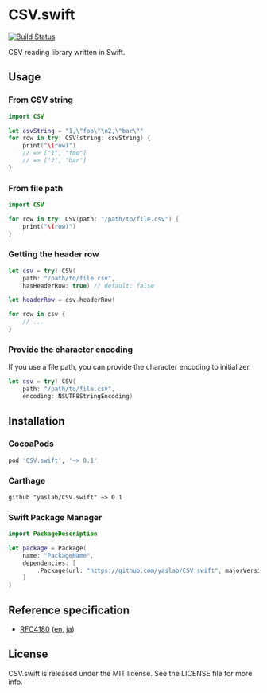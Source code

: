 # CSV.swift

[![Build Status](https://travis-ci.org/yaslab/CSV.swift.svg?branch=master)](https://travis-ci.org/yaslab/CSV.swift)

CSV reading library written in Swift.

## Usage

### From CSV string

```swift
import CSV

let csvString = "1,\"foo\"\n2,\"bar\""
for row in try! CSV(string: csvString) {
    print("\(row)")
    // => ["1", "foo"]
    // => ["2", "bar"]
}
```

### From file path

```swift
import CSV

for row in try! CSV(path: "/path/to/file.csv") {
    print("\(row)")
}
```

### Getting the header row

```swift
let csv = try! CSV(
    path: "/path/to/file.csv",
    hasHeaderRow: true) // default: false

let headerRow = csv.headerRow!

for row in csv {
    // ...
}
```

### Provide the character encoding

If you use a file path, you can provide the character encoding to initializer.

```swift
let csv = try! CSV(
    path: "/path/to/file.csv",
    encoding: NSUTF8StringEncoding)
```

## Installation

### CocoaPods

```ruby
pod 'CSV.swift', '~> 0.1'
```

### Carthage

```
github "yaslab/CSV.swift" ~> 0.1
```

### Swift Package Manager

```swift
import PackageDescription

let package = Package(
    name: "PackageName",
    dependencies: [
        .Package(url: "https://github.com/yaslab/CSV.swift", majorVersion: 0, minor: 1)
    ]
)
```

## Reference specification

- [RFC4180](http://www.ietf.org/rfc/rfc4180.txt) ([en](http://www.ietf.org/rfc/rfc4180.txt), [ja](http://www.kasai.fm/wiki/rfc4180jp))

## License

CSV.swift is released under the MIT license. See the LICENSE file for more info.
